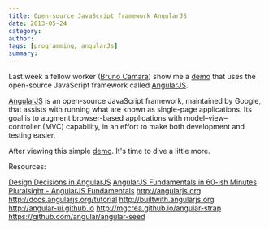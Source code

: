 ```yaml
---
title: Open-source JavaScript framework AngularJS
date: 2013-05-24
category: 
author: 
tags: [programming, angularJs]
summary: 
---
```


Last week a fellow worker (<a href="http://bfcamara.com/">Bruno Camara</a>) show me a&nbsp;<a href=" http://thomasstreet.net/blog/spreadsheet.html">demo</a> that uses the open-source JavaScript framework called <a href="http://angularjs.org/">AngularJS</a>.

<a href="http://angularjs.org/">AngularJS</a>&nbsp;is an&nbsp;open-source&nbsp;JavaScript&nbsp;framework, maintained by&nbsp;Google, that assists with running what are known as&nbsp;single-page applications. Its goal is to augment browser-based applications with&nbsp;model–view–controller&nbsp;(MVC) capability, in an effort to make both development and testing easier.

After viewing this simple <a href=" http://thomasstreet.net/blog/spreadsheet.html">demo</a>.&nbsp;It's time to dive a little more.

Resources:

<a href="https://developers.google.com/events/io/sessions/325881193">Design Decisions in AngularJS</a>
<a href="http://weblogs.asp.net/dwahlin/archive/2013/04/12/video-tutorial-angularjs-fundamentals-in-60-ish-minutes.aspx">AngularJS Fundamentals in 60-ish Minutes</a>
<a href="http://blog.pluralsight.com/2013/05/17/new-course-angularjs-fundamentals/">Pluralsight - AngularJS Fundamentals</a>
<a href="http://angularjs.org/">http://angularjs.org</a>
<a href="http://docs.angularjs.org/tutorial">http://docs.angularjs.org/tutorial</a>
<a href="http://builtwith.angularjs.org/">http://builtwith.angularjs.org</a>
<a href="http://angular-ui.github.io/">http://angular-ui.github.io</a>
<a href="http://mgcrea.github.io/angular-strap">http://mgcrea.github.io/angular-strap</a>
<a href="https://github.com/angular/angular-seed">https://github.com/angular/angular-seed</a>